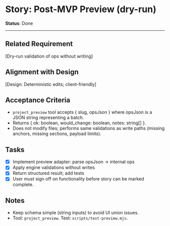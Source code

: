 # Story: Post-MVP Preview (dry-run)

**Status**: Done

---

## Related Requirement

[Dry-run validation of ops without writing]

## Alignment with Design

[Design: Deterministic edits; client-friendly]

## Acceptance Criteria

- `project_preview` tool accepts { slug, opsJson } where opsJson is a JSON string representing a batch.
- Returns { ok: boolean, would_change: boolean, notes: string[] }.
- Does not modify files; performs same validations as write paths (missing anchors, missing sections, payload limits).

## Tasks

- [x] Implement preview adapter: parse opsJson → internal ops
- [x] Apply engine validations without writes
- [x] Return structured result; add tests
- [x] User must sign off on functionality before story can be marked complete.

## Notes

- Keep schema simple (string inputs) to avoid UI union issues.
- Tool: `project_preview`. Test: `scripts/test-preview.mjs`.
